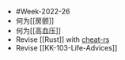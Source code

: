 - #Week-2022-26
- 何为[[房颤]]
- 何为[[高血压]]
- Revise [[Rust]] with [cheat-rs](https://cheats.rs/)
- Revise [[KK-103-Life-Advices]]